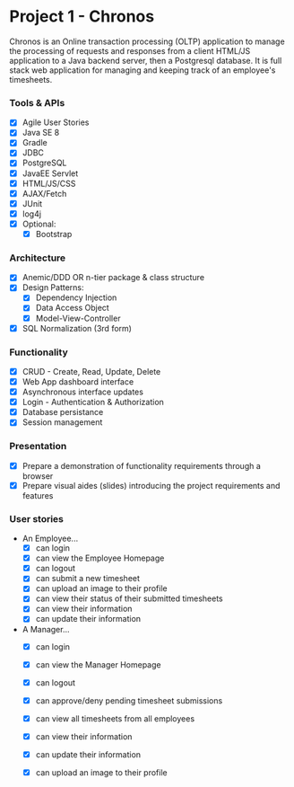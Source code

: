 # Project 1 - Chronos
Chronos is an Online transaction processing (OLTP) application to manage the processing of requests and responses from a client HTML/JS application to a Java backend server, then a Postgresql database. It is full stack web application for managing and keeping track of an employee's timesheets.

### Tools & APIs
- [x] Agile User Stories
- [x] Java SE 8
- [x] Gradle
- [x] JDBC
- [x] PostgreSQL
- [x] JavaEE Servlet
- [x] HTML/JS/CSS
- [x] AJAX/Fetch
- [x] JUnit
- [x] log4j
- [x] Optional:
    - [x] Bootstrap

### Architecture
- [x] Anemic/DDD OR n-tier package & class structure
- [x] Design Patterns:
    - [x] Dependency Injection
    - [x] Data Access Object
    - [x] Model-View-Controller
- [x] SQL Normalization (3rd form)

### Functionality
- [x] CRUD - Create, Read, Update, Delete
- [x] Web App dashboard interface
- [x] Asynchronous interface updates
- [x] Login - Authentication & Authorization
- [x] Database persistance
- [x] Session management

### Presentation
- [x] Prepare a demonstration of functionality requirements through a browser
- [x] Prepare visual aides (slides) introducing the project requirements and features

### User stories
- An Employee...
    - [x] can login
    - [x] can view the Employee Homepage
    - [x] can logout
    - [x] can submit a new timesheet
    - [x] can upload an image to their profile
    - [x] can view their status of their submitted timesheets
    - [x] can view their information
    - [x] can update their information

- A Manager...
    - [x] can login
    - [x] can view the Manager Homepage
    - [x] can logout
    - [x] can approve/deny pending timesheet submissions
    - [x] can view all timesheets from all employees
    - [x] can view their information
    - [x] can update their information
    - [x] can upload an image to their profile

